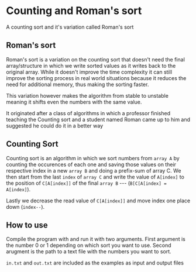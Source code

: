 # Counting and Roman's sort
A counting sort and it's variation called Roman's sort

## Roman's sort
Roman's sort is a variation on the counting sort that doesn't need the final array/structure in which we write sorted values as it writes back to the original array. While it doesn't improve the time complexity it can still improve the sorting process in real world situations because it reduces the need for additional memory, thus making the sorting faster.

This variation however makes the algorithm from stable to unstable meaning it shifts even the numbers with the same value.

It originated after a class of algorithms in which a professor finished teaching the Counting sort and a student named Roman came up to him and suggested he could do it in a better way

## Counting Sort

Counting sort is an algorithm in which we sort numbers from `array A` by counting the occurences of each one and saving those values on their respective index in a new `array B` and doing a prefix-sum of array C. We then start from the last `index` of `array C` and write the value of `A[index]` to the position of `C[A[index]]` of the final `array B` --- (`B[C[A[index] = A[index]`). 

Lastly we decrease the read value of `C[A[index]]` and move index one place down (`index--`).

## How to use

Compile the program with and run it with two arguments. First argument is the number 0 or 1 depending on which sort you want to use. Second arugment is the path to a text file with the numbers you want to sort.

`in.txt` and `out.txt` are included as the examples as input and output files

